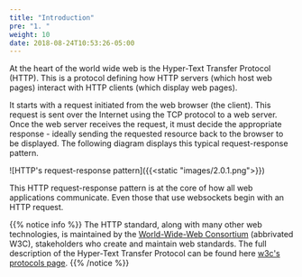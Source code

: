 ```yaml
---
title: "Introduction"
pre: "1. "
weight: 10
date: 2018-08-24T10:53:26-05:00
---
```


At the heart of the world wide web is the Hyper-Text Transfer Protocol (HTTP).  This is a protocol defining how HTTP servers (which host web pages) interact with HTTP clients (which display web pages).   

It starts with a request initiated from the web browser (the client).  This request is sent over the Internet using the TCP protocol to a web server.  Once the web server receives the request, it must decide the appropriate response - ideally sending the requested resource back to the browser to be displayed.  The following diagram displays this typical request-response pattern.

![HTTP's request-response pattern]({{<static "images/2.0.1.png">}})

This HTTP request-response pattern is at the core of how all web applications communicate.  Even those that use websockets begin with an HTTP request.

{{% notice info %}}
The HTTP standard, along with many other web technologies, is maintained by the [World-Wide-Web Consortium](https://www.w3.org/) (abbrivated W3C), stakeholders who create and maintain web standards.  The full description of the Hyper-Text Transfer Protocol can be found here [w3c's protocols page](https://www.w3.org/Protocols/).
{{% /notice %}}
